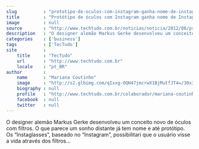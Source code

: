 ```yaml
---
slug          : "prototipo-de-oculos-com-instagram-ganha-nome-de-instaglasses"
title         : "Protótipo de óculos com Instagram ganha nome de Instaglasses"
image         : null
source        : "http://www.techtudo.com.br/noticias/noticia/2012/06/prototipo-de-oculos-com-instagram-ganha-nome-de-instaglasses.html"
description   : "O designer alemão Markus Gerke desenvolveu um conceito novo de óculos com filtros. O que parece um sonho distante já tem nome e até protótipo. Os “Instaglasses”, baseado no “Instagram”, possibilitari que o usuário visse a vida através dos filtros..."
categories    : ['business']
tags          : ['TecTudo']
site          :
    title     : "TecTudo"
    url       : "http://www.techtudo.com.br"
    locale    : "pt_BR"
author        :
    name      : "Mariana Coutinho"
    image     : "http://s2.glbimg.com/qIxxg-OQH47jmcrwX1BjMutfJT4=/30x30/s2.glbimg.com/iGnreEeuDWxaFWT3rrRyFZADPI4=/0x0:140x140/75x75/s.glbimg.com/po/tt2/f/original/2013/01/28/foto_mariana_coutinho.jpg"
    biography : null
    profile   : "http://www.techtudo.com.br/colaborador/mariana-coutinho.html"
    facebook  : null
    twitter   : null
---
```


O designer alemão Markus Gerke desenvolveu um conceito novo de óculos com filtros. O que parece um sonho distante já tem nome e até protótipo. Os “Instaglasses”, baseado no “Instagram”, possibilitari que o usuário visse a vida através dos filtros...
